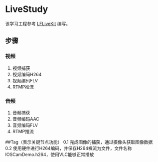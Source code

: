 # LiveStudy
该学习工程参考 [LFLiveKit](https://github.com/LaiFengiOS/LFLiveKit) 编写。

## 步骤
### 视频
 1. 视频捕获
 2. 视频编码H264
 3. 视频编码FLV
 4. RTMP推流
 
### 音频
 1. 音频捕获
 2. 音频编码AAC
 3. 音频编码FLV
 4. RTMP推流   

##Tag（表示关键节点功能）
0.1 完成图像的捕获，通过摄像头获取图像数据   
0.2 使用硬件进行H264编码，并保存H264裸流为文件，文件名称IOSCamDemo.h264，使用VLC能够正常播放